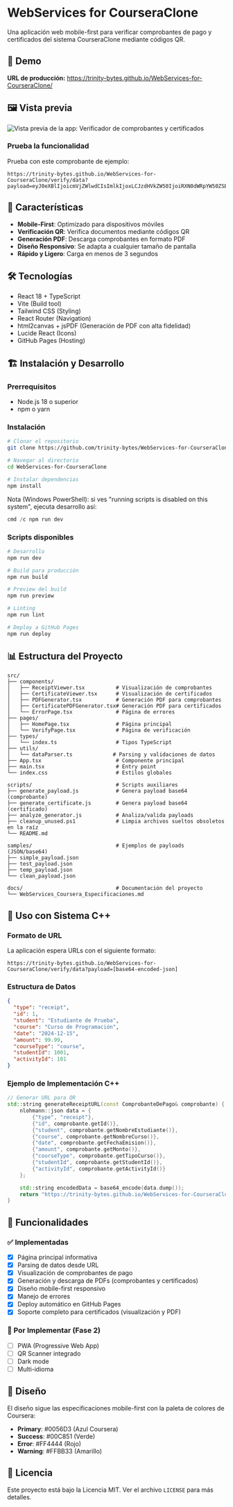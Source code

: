 # WebServices for CourseraClone

Una aplicación web mobile-first para verificar comprobantes de pago y certificados del sistema CourseraClone mediante códigos QR.

<!-- Última actualización: Septiembre 2025 — mejoras PDF certificados, limpieza del repo y tips para PowerShell -->

## 🚀 Demo

**URL de producción:** https://trinity-bytes.github.io/WebServices-for-CourseraClone/

## 🖼️ Vista previa

![Vista previa de la app: Verificador de comprobantes y certificados](.github/assets/CourseraClone-Verificador-de-Comprobantes.png)

### Prueba la funcionalidad

Prueba con este comprobante de ejemplo:

```text
https://trinity-bytes.github.io/WebServices-for-CourseraClone/verify/data?payload=eyJ0eXBlIjoicmVjZWlwdCIsImlkIjoxLCJzdHVkZW50IjoiRXN0dWRpYW50ZSBkZSBQcnVlYmEiLCJjb3Vyc2UiOiJDdXJzbyBkZSBQcm9ncmFtYWNpw7NuIiwiZGF0ZSI6IjIwMjQtMTItMTUiLCJhbW91bnQiOjk5Ljk5LCJjb3Vyc2VUeXBlIjoiY291cnNlIiwic3R1ZGVudElkIjoxMDAxLCJhY3Rpdml0eUlkIjoxMDF9
```

## 📱 Características

- **Mobile-First**: Optimizado para dispositivos móviles
- **Verificación QR**: Verifica documentos mediante códigos QR
- **Generación PDF**: Descarga comprobantes en formato PDF
- **Diseño Responsivo**: Se adapta a cualquier tamaño de pantalla
- **Rápido y Ligero**: Carga en menos de 3 segundos

## 🛠️ Tecnologías

- React 18 + TypeScript
- Vite (Build tool)
- Tailwind CSS (Styling)
- React Router (Navigation)
- html2canvas + jsPDF (Generación de PDF con alta fidelidad)
- Lucide React (Icons)
- GitHub Pages (Hosting)

## 🏗️ Instalación y Desarrollo

### Prerrequisitos

- Node.js 18 o superior
- npm o yarn

### Instalación

```bash
# Clonar el repositorio
git clone https://github.com/trinity-bytes/WebServices-for-CourseraClone.git

# Navegar al directorio
cd WebServices-for-CourseraClone

# Instalar dependencias
npm install
```

Nota (Windows PowerShell): si ves "running scripts is disabled on this system", ejecuta desarrollo así:

```powershell
cmd /c npm run dev
```

### Scripts disponibles

```bash
# Desarrollo
npm run dev

# Build para producción
npm run build

# Preview del build
npm run preview

# Linting
npm run lint

# Deploy a GitHub Pages
npm run deploy
```

## 📊 Estructura del Proyecto

```text
src/
├── components/
│   ├── ReceiptViewer.tsx          # Visualización de comprobantes
│   ├── CertificateViewer.tsx      # Visualización de certificados
│   ├── PDFGenerator.tsx           # Generación PDF para comprobantes
│   ├── CertificatePDFGenerator.tsx# Generación PDF para certificados
│   └── ErrorPage.tsx              # Página de errores
├── pages/
│   ├── HomePage.tsx               # Página principal
│   └── VerifyPage.tsx             # Página de verificación
├── types/
│   └── index.ts                   # Tipos TypeScript
├── utils/
│   └── dataParser.ts             # Parsing y validaciones de datos
├── App.tsx                        # Componente principal
├── main.tsx                       # Entry point
└── index.css                      # Estilos globales

scripts/                           # Scripts auxiliares
├── generate_payload.js            # Genera payload base64 (comprobante)
├── generate_certificate.js        # Genera payload base64 (certificado)
├── analyze_generator.js           # Analiza/valida payloads
├── cleanup_unused.ps1             # Limpia archivos sueltos obsoletos en la raíz
└── README.md

samples/                           # Ejemplos de payloads (JSON/base64)
├── simple_payload.json
├── test_payload.json
├── temp_payload.json
└── clean_payload.json

docs/                              # Documentación del proyecto
└── WebServices_Coursera_Especificaciones.md
```

## 🔗 Uso con Sistema C++

### Formato de URL

La aplicación espera URLs con el siguiente formato:

```text
https://trinity-bytes.github.io/WebServices-for-CourseraClone/verify/data?payload=[base64-encoded-json]
```

### Estructura de Datos

```json
{
  "type": "receipt",
  "id": 1,
  "student": "Estudiante de Prueba",
  "course": "Curso de Programación",
  "date": "2024-12-15",
  "amount": 99.99,
  "courseType": "course",
  "studentId": 1001,
  "activityId": 101
}
```

### Ejemplo de Implementación C++

```cpp
// Generar URL para QR
std::string generateReceiptURL(const ComprobanteDePago& comprobante) {
    nlohmann::json data = {
        {"type", "receipt"},
        {"id", comprobante.getId()},
        {"student", comprobante.getNombreEstudiante()},
        {"course", comprobante.getNombreCurso()},
        {"date", comprobante.getFechaEmision()},
        {"amount", comprobante.getMonto()},
        {"courseType", comprobante.getTipoCurso()},
        {"studentId", comprobante.getStudentId()},
        {"activityId", comprobante.getActivityId()}
    };

    std::string encodedData = base64_encode(data.dump());
    return "https://trinity-bytes.github.io/WebServices-for-CourseraClone/verify/data?payload=" + encodedData;
}
```

## 📱 Funcionalidades

### ✅ Implementadas

- [x] Página principal informativa
- [x] Parsing de datos desde URL
- [x] Visualización de comprobantes de pago
- [x] Generación y descarga de PDFs (comprobantes y certificados)
- [x] Diseño mobile-first responsivo
- [x] Manejo de errores
- [x] Deploy automático en GitHub Pages
- [x] Soporte completo para certificados (visualización y PDF)

### 🔄 Por Implementar (Fase 2)

- [ ] PWA (Progressive Web App)
- [ ] QR Scanner integrado
- [ ] Dark mode
- [ ] Multi-idioma

## 🎨 Diseño

El diseño sigue las especificaciones mobile-first con la paleta de colores de Coursera:

- **Primary**: #0056D3 (Azul Coursera)
- **Success**: #00C851 (Verde)
- **Error**: #FF4444 (Rojo)
- **Warning**: #FFBB33 (Amarillo)

## 📄 Licencia

Este proyecto está bajo la Licencia MIT. Ver el archivo `LICENSE` para más detalles.
